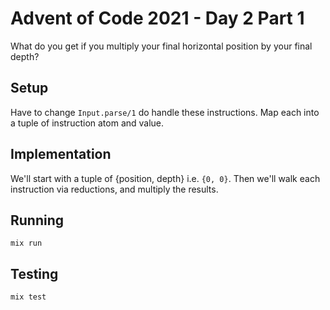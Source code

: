 # Advent of Code 2021 - Day 2 Part 1

What do you get if you multiply your final horizontal position by your final
depth?

## Setup

Have to change `Input.parse/1` do handle these instructions. Map each into a
tuple of instruction atom and value.

## Implementation

We'll start with a tuple of {position, depth} i.e. `{0, 0}`. Then we'll walk
each instruction via reductions, and multiply the results.

## Running

`mix run`

## Testing

`mix test`
